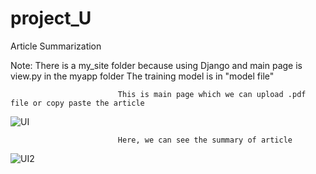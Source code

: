 # project_U
Article Summarization

Note:
There is a my_site folder because using Django and main page is view.py in the myapp folder
The training model is in "model file"



                            This is main page which we can upload .pdf file or copy paste the article 


![UI](https://user-images.githubusercontent.com/74202972/119715621-e012b580-be6c-11eb-8644-de55f6ef734f.jpg)



                            Here, we can see the summary of article
                            
                            
![UI2](https://user-images.githubusercontent.com/74202972/119715623-e143e280-be6c-11eb-8bc7-f57ab7e73c14.jpg)
